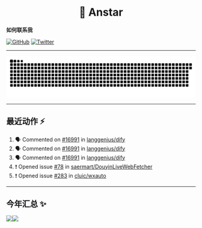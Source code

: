 <h1 align="center"> 👋   Anstar</h1>


**如何联系我**

[![GitHub](https://img.shields.io/badge/%40itsAnstar-4F4F4F???style=for-the-badge&logo=github&logoColor=FFFFFF&labelColor=000000)](https://github.com/itsAnstar/)
[![Twitter](https://img.shields.io/badge/%40itsAnstar-00BBFF???style=for-the-badge&logo=twitter&logoColor=FFFFFF&labelColor=00aaee)](https://twitter.com/itsAnstar)

---

<picture>
  <source media="(prefers-color-scheme: dark)" srcset="https://raw.githubusercontent.com/itsanstar/itsanstar/output/github-contribution-grid-snake-dark.svg">
  <source media="(prefers-color-scheme: light)" srcset="https://raw.githubusercontent.com/itsanstar/itsanstar/output/github-contribution-grid-snake.svg">
  <img alt="github contribution grid snake animation" src="https://raw.githubusercontent.com/itsanstar/itsanstar/output/github-contribution-grid-snake.svg">
</picture>


---

## 最近动作 :zap: 

<!--START_SECTION:activity-->
1. 🗣 Commented on [#16991](https://github.com/langgenius/dify/issues/16991#issuecomment-2774551716) in [langgenius/dify](https://github.com/langgenius/dify)
2. 🗣 Commented on [#16991](https://github.com/langgenius/dify/issues/16991#issuecomment-2774533316) in [langgenius/dify](https://github.com/langgenius/dify)
3. 🗣 Commented on [#16991](https://github.com/langgenius/dify/issues/16991#issuecomment-2760035747) in [langgenius/dify](https://github.com/langgenius/dify)
4. ❗ Opened issue [#78](https://github.com/saermart/DouyinLiveWebFetcher/issues/78) in [saermart/DouyinLiveWebFetcher](https://github.com/saermart/DouyinLiveWebFetcher)
5. ❗ Opened issue [#283](https://github.com/cluic/wxauto/issues/283) in [cluic/wxauto](https://github.com/cluic/wxauto)
<!--END_SECTION:activity-->

---


## 今年汇总 ✨

<img align="" height="137px" src="https://github-readme-stats.vercel.app/api?username=itsanstar&hide_title=true&hide_border=true&show_icons=true&include_all_commits=true&line_height=21&bg_color=0,EC6C6C,FFD479,FFFC79,73FA79&theme=graywhite&locale=cn" /><img align="" height="137px" src="https://github-readme-stats.vercel.app/api/top-langs/?username=itsanstar&hide_title=true&hide_border=true&layout=compact&bg_color=0,73FA79,73FDFF,D783FF&theme=graywhite&locale=cn" />
